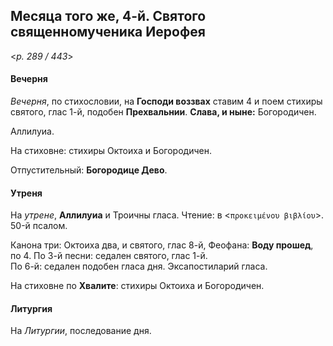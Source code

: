 
## Месяца того же, 4-й. Святого священномученика Иерофея  

<*p. 289 / 443*>

#### Вечерня

*Вечерня*, по стихословии, на **Господи воззвах** ставим 4 и поем стихиры святого, глас 1-й, 
подобен **Прехвальнии**. **Слава, и ныне:** Богородичен. 

Аллилуиа. 

На стиховне: стихиры Октоиха и Богородичен.

Отпустительный: **Богородице Дево**. 

#### Утреня

На *утрене*, **Аллилуиа** и Троичны гласа. Чтение: в <`προκειμένου βιβλίου`>. 50-й псалом. 

Канона три: Октоиха два, и святого, глас 8-й, Феофана: **Воду прошед**, по 4. 
По 3-й песни: седален святого, глас 1-й.   
По 6-й: седален подобен гласа дня. 
Эксапостиларий гласа. 

На стиховне по **Хвалите**: стихиры Октоиха и Богородичен. 

#### Литургия

На *Литургии*, последование дня. 
